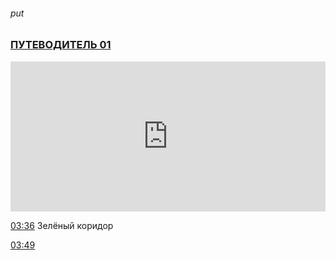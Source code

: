 ###### put
### [ПУТЕВОДИТЕЛЬ 01](https://youtu.be/VnH_kyIjy3c)

<iframe width="100%" height="240" src="https://www.youtube.com/embed/VnH_kyIjy3c" title="YouTube video player" frameborder="0" allow="accelerometer; autoplay; clipboard-write; encrypted-media; gyroscope; picture-in-picture" allowfullscreen></iframe>

[03:36](https://youtu.be/VnH_kyIjy3c#t=216.78137889891053)  Зелёный коридор


[03:49](https://youtu.be/VnH_kyIjy3c#t=229.16293004959107)
